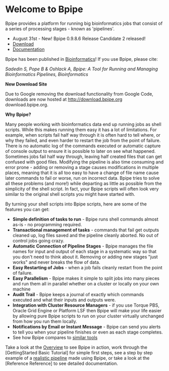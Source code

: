 Welcome to Bpipe
=================

Bpipe provides a platform for running big bioinformatics jobs that consist of a series of processing stages - known as 'pipelines'.

* August 31st - New! Bpipe 0.9.8.6 Release Candidate 2 released!
* [Download](http://download.bpipe.org/versions/bpipe-0.9.8.6_rc2.tar.gz)
* [Documentation](http://code.google.com/p/bpipe/wiki/Reference)

Bpipe has been published in [Bioinformatics](http://bioinformatics.oxfordjournals.org/content/early/2012/04/11/bioinformatics.bts167.abstract)! If you use Bpipe, please cite:

  _Sadedin S, Pope B & Oshlack A, Bpipe: A Tool for Running and Managing Bioinformatics Pipelines, Bioinformatics_

**New Download Site**

Due to Google removing the download functionality from Google Code, downloads are now hosted at 
http://download.bpipe.org download.bpipe.org.

**Why Bpipe?**

Many people working with bioinformatics data end up running jobs as shell scripts.  While this makes running them easy it has a lot of limitations.  For example, when scripts fail half way through it is often hard to tell where, or why they failed, and even harder to restart the job from the point of failure.  There is no automatic log of the commands executed or automatic capture of console output to ensure it is possible to later on see what happened.  Sometimes jobs fail half way through, leaving half created files that can get confused with good files.  Modifying the pipeline is also time consuming and error prone - adding or removing a stage causes modifications in multiple places, meaning that it is all too easy to have a change of file name cause later commands to fail or worse, run on incorrect data.  Bpipe tries to solve all these problems (and more!) while departing as little as possible from the simplicity of the shell script.  In fact, your Bpipe scripts will often look very similar to the original shell scripts you might have started with.

By turning your shell scripts into Bpipe scripts, here are some of the features you can get:

  * **Simple definition of tasks to run** - Bpipe runs shell commands almost as-is - no programming required.
  * **Transactional management of tasks** - commands that fail get outputs cleaned up, log files saved and the pipeline cleanly aborted.  No out of control jobs going crazy.
  * **Automatic Connection of Pipeline Stages** -  Bpipe manages the file names for input and output of each stage in a systematic way so that you don't need to think about it.  Removing or adding new stages "just works" and never breaks the flow of data.
  * **Easy Restarting of Jobs** - when a job fails cleanly restart from the point of failure.
  * **Easy Parallelism** - Bpipe makes it simple to split jobs into many pieces and run them all in parallel whether on a cluster or locally on your own machine
  * **Audit Trail** - Bpipe keeps a journal of exactly which commands executed and what their inputs and outputs were.
  * **Integration with Cluster Resource Managers** - if you use Torque PBS, Oracle Grid Engine or Platform LSF then Bpipe will make your life easier by allowing pure Bpipe scripts to run on your cluster virtually unchanged from how you run them locally.
  * **Notifications by Email or Instant Message** - Bpipe can send you alerts to tell you when your pipeline finishes or even as each stage completes.
  * See how Bpipe compares to [similar tools](http://code.google.com/p/bpipe/wiki/ComparisonToWorkflowTools)

Take a look at the [Overview](http://code.google.com/p/bpipe/wiki/Overview) to see Bpipe in action, work through the [GettingStarted Basic Tutorial] for simple first steps, see a step by step example of a [realistic pipeline](http://code.google.com/p/bpipe/wiki/RealPipelineTutorial) made using Bpipe, or take a look at the [Reference Reference] to see detailed documentation.
